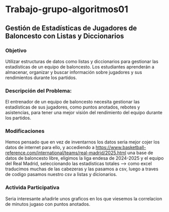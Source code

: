 # Trabajo-grupo-algoritmos01
## Gestión de Estadísticas de Jugadores de Baloncesto con Listas y Diccionarios
### Objetivo 
Utilizar estructuras de datos como listas y diccionarios para gestionar las
estadísticas de un equipo de baloncesto. Los estudiantes aprenderán a almacenar,
organizar y buscar información sobre jugadores y sus rendimientos durante los
partidos.
### Descripción del Problema:
El entrenador de un equipo de baloncesto necesita
gestionar las estadísticas de sus jugadores, como puntos anotados, rebotes y
asistencias, para tener una mejor visión del rendimiento del equipo durante los
partidos.

### Modificaciones 
Hemos pensado que en vez de inventarnos los datos seria mejor cojer los datos de internet
para ello, y accediendo a https://www.basketball-reference.com/international/teams/real-madrid/2025.html
una base de datos de baloncesto libre, eligimos la liga endesa de 2024-2025 y el equipo del Real Madrid,
seleccionando las estadisticas totales --> como excel traducimos muchas de las cabezeras y las pasamos a csv,
luego a traves de codigo pasamos nuestro csv a listas y dicionarios.

### Activida Participativa
Seria interesante añadirle unos graficos en los que viesemos la correlacion de minutos jugaso con puntos anotados.
